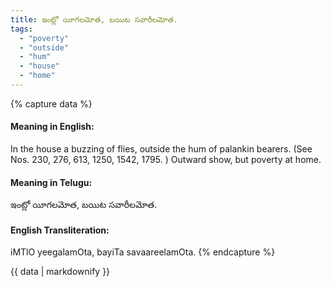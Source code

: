 ```yaml
---
title: ఇంట్లో యీగలమోత, బయిట సవారీలమోత.
tags:
  - "poverty"
  - "outside"
  - "hum"
  - "house"
  - "home"
---
```


{% capture data %}
#### Meaning in English:
In the house a buzzing of flies, outside the hum of palankin bearers.
(See Nos. 230, 276, 613, 1250, 1542, 1795. )
Outward show, but poverty at home.

#### Meaning in Telugu:
ఇంట్లో యీగలమోత, బయిట సవారీలమోత.

#### English Transliteration:
iMTlO yeegalamOta, bayiTa savaareelamOta.
{% endcapture %}

<div class="notice">{{ data | markdownify }}</div>

